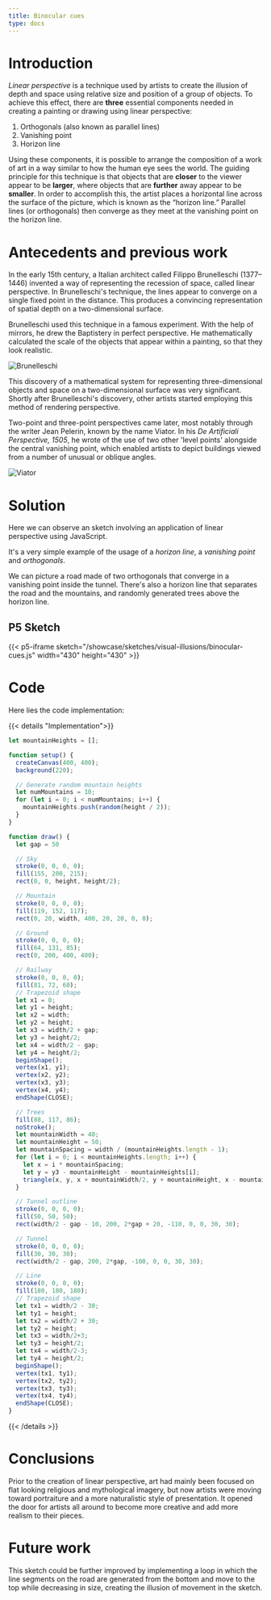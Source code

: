 ```yaml
---
title: Binocular cues
type: docs
---
```


# **Introduction**

*Linear perspective* is a technique used by artists to create the illusion of depth and space using relative size and position of a group of objects. To achieve this effect, there are **three** essential components needed in creating a painting or drawing using linear perspective:

1. Orthogonals (also known as parallel lines)
2. Vanishing point
3. Horizon line

Using these components, it is possible to arrange the composition of a work of art in a way similar to how the human eye sees the world. The guiding principle for this technique is that objects that are **closer** to the viewer appear to be **larger**, where objects that are **further** away appear to be **smaller**. In order to accomplish this, the artist places a horizontal line across the surface of the picture, which is known as the “horizon line.” Parallel lines (or orthogonals) then converge as they meet at the vanishing point on the horizon line.

# **Antecedents and previous work**

In the early 15th century, a Italian architect called Filippo Brunelleschi (1377–1446) invented a way of representing the recession of space, called linear perspective. In Brunelleschi's technique, the lines appear to converge on a single fixed point in the distance. This produces a convincing representation of spatial depth on a two-dimensional surface.

Brunelleschi used this technique in a famous experiment. With the help of mirrors, he drew the Baptistery in perfect perspective. He mathematically calculated the scale of the objects that appear within a painting, so that they look realistic.

![Brunelleschi](https://nelson-atkins.org/gates/images/Brunelleschi.jpg 'Baptistery by Brunelleschi')

This discovery of a mathematical system for representing three-dimensional objects and space on a two-dimensional surface was very significant. Shortly after Brunelleschi's discovery, other artists started employing this method of rendering perspective.

Two-point and three-point perspectives came later, most notably through the writer Jean Pelerin, known by the name Viator. In his *De Artificiali Perspective, 1505*, he wrote of the use of two other 'level points' alongside the central vanishing point, which enabled artists to depict buildings viewed from a number of unusual or oblique angles.

![Viator](https://cdn.thecollector.com/wp-content/uploads/2022/10/viator-three-point-perspective.jpg?width=400&quality=55 'Viator Three point perspective')

# **Solution**

Here we can observe an sketch involving an application of linear perspective using JavaScript.

It's a very simple example of the usage of a *horizon line*, a *vanishing point* and *orthogonals*.

We can picture a road made of two orthogonals that converge in a vanishing point inside the tunnel. There's also a horizon line that separates the road and the mountains, and randomly generated trees above the horizon line.

## **P5 Sketch**

{{< p5-iframe sketch="/showcase/sketches/visual-illusions/binocular-cues.js" width="430" height="430" >}}

# **Code**

Here lies the code implementation:

{{< details "Implementation">}}
```js
let mountainHeights = [];

function setup() {
  createCanvas(400, 400);
  background(220);

  // Generate random mountain heights
  let numMountains = 10;
  for (let i = 0; i < numMountains; i++) {
    mountainHeights.push(random(height / 2));
  }
}

function draw() {
  let gap = 50

  // Sky
  stroke(0, 0, 0, 0);
  fill(155, 200, 215);
  rect(0, 0, height, height/2);

  // Mountain
  stroke(0, 0, 0, 0);
  fill(119, 152, 117);
  rect(0, 20, width, 400, 20, 20, 0, 0);

  // Ground
  stroke(0, 0, 0, 0);
  fill(64, 131, 85);
  rect(0, 200, 400, 400);

  // Railway
  stroke(0, 0, 0, 0);
  fill(81, 72, 60);
  // Trapezoid shape
  let x1 = 0;
  let y1 = height;
  let x2 = width;
  let y2 = height;
  let x3 = width/2 + gap;
  let y3 = height/2;
  let x4 = width/2 - gap;
  let y4 = height/2;
  beginShape();
  vertex(x1, y1);
  vertex(x2, y2);
  vertex(x3, y3);
  vertex(x4, y4);
  endShape(CLOSE);

  // Trees
  fill(88, 117, 86);
  noStroke();
  let mountainWidth = 40;
  let mountainHeight = 50;
  let mountainSpacing = width / (mountainHeights.length - 1);
  for (let i = 0; i < mountainHeights.length; i++) {
    let x = i * mountainSpacing;
    let y = y3 - mountainHeight - mountainHeights[i];
    triangle(x, y, x + mountainWidth/2, y + mountainHeight, x - mountainWidth/2, y + mountainHeight);
  }

  // Tunnel outline
  stroke(0, 0, 0, 0);
  fill(50, 50, 50);
  rect(width/2 - gap - 10, 200, 2*gap + 20, -110, 0, 0, 30, 30);

  // Tunnel
  stroke(0, 0, 0, 0);
  fill(30, 30, 30);
  rect(width/2 - gap, 200, 2*gap, -100, 0, 0, 30, 30);

  // Line
  stroke(0, 0, 0, 0);
  fill(180, 180, 180);
  // Trapezoid shape
  let tx1 = width/2 - 30;
  let ty1 = height;
  let tx2 = width/2 + 30;
  let ty2 = height;
  let tx3 = width/2+3;
  let ty3 = height/2;
  let tx4 = width/2-3;
  let ty4 = height/2;
  beginShape();
  vertex(tx1, ty1);
  vertex(tx2, ty2);
  vertex(tx3, ty3);
  vertex(tx4, ty4);
  endShape(CLOSE);
}
```
{{< /details >}}

# **Conclusions**

Prior to the creation of linear perspective, art had mainly been focused on flat looking religious and mythological imagery, but now artists were moving toward portraiture and a more naturalistic style of presentation. It opened the door for artists all around to become more creative and add more realism to their pieces.

# **Future work**

This sketch could be further improved by implementing a loop in which the line segments on the road are generated from the bottom and move to the top while decreasing in size, creating the illusion of movement in the sketch.